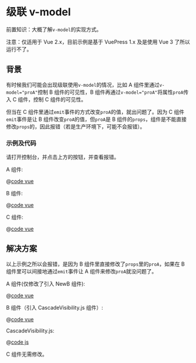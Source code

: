 # 级联 v-model

前置知识：大概了解`v-model`的实现方式。

注意：仅适用于 Vue 2.x，目前示例是基于 VuePress 1.x 及是使用 Vue 3 了所以运行不了。

## 背景

有时候我们可能会出现级联使用`v-model`的情况，比如 A 组件里通过`v-model="proA"`控制 B 组件的可见性，B 组件再通过`v-model="proA"`将属性`proA`传入 C 组件，控制 C 组件的可见性。

但当在 C 组件里通过`emit`事件的方式改变`proA`的值，就出问题了。因为 C 组件`emit`事件是让 B 组件改变`proA`的值，但`proA`是 B 组件的`props`，组件是不能直接修改`props`的，因此报错（若是生产环境下，可能不会报错）。

### 示例及代码

<!-- <code-snippet-vue-components-cascade-visibility-OldA></code-snippet-vue-components-cascade-visibility-OldA> -->

请打开控制台，并点击上方的按钮，并查看报错。

A 组件:

@[code vue](@components/code-snippet/vue-components/cascade-visibility/OldA.vue)

B 组件:

@[code vue](@components/code-snippet/vue-components/cascade-visibility/OldB.vue)

C 组件:

@[code vue](@components/code-snippet/vue-components/cascade-visibility/OldC.vue)

## 解决方案

以上示例之所以会报错，是因为 B 组件里直接修改了`props`里的`proA`，如果在 B 组件里可以间接地通过`emit`事件让 A 组件来修改`proA`就没问题了。

<!-- <code-snippet-vue-components-cascade-visibility-NewA></code-snippet-vue-components-cascade-visibility-NewA> -->

A 组件(仅修改了引入 NewB 组件):

@[code vue](@components/code-snippet/vue-components/cascade-visibility/NewA.vue)

B 组件（引入 CascadeVisibility.js 组件）:

@[code vue](@components/code-snippet/vue-components/cascade-visibility/NewB.vue)

CascadeVisibility.js:

@[code js](@components/code-snippet/vue-components/cascade-visibility/cascade-visibility.js)

C 组件无需修改。
